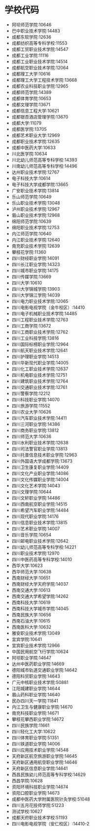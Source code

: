 # 学校代码

- 阿坝师范学院:10646
- 巴中职业技术学院:14483
- 成都东软学院:12636
- 成都纺织高等专科学校:11553
- 成都工贸职业技术学院:14547
- 成都工业学院:11116
- 成都工业职业技术学院:14514
- 成都航空职业技术学院:12064
- 成都理工大学:10616
- 成都理工大学工程技术学院:13668
- 成都农业科技职业学院:12965
- 成都师范学院:14389
- 成都体育学院:10653
- 成都文理学院:13671
- 成都信息工程大学:10621
- 成都银杏酒店管理学院:13670
- 成都大学:11079
- 成都医学院:13705
- 成都艺术职业大学:12969
- 成都职业技术学院:12635
- 成都中医药大学:10633
- 川北医学院:10634
- 川北幼儿师范高等专科学校:14393
- 川南幼儿师范高等专科学校:14496
- 达州职业技术学院:12767
- 电子科技大学:10614
- 电子科技大学成都学院:13665
- 广安职业技术学院:13814
- 乐山师范学院:10649
- 乐山职业技术学院:13048
- 泸州职业技术学院:12967
- 眉山职业技术学院:12968
- 绵阳师范学院:10639
- 绵阳职业技术学院:12753
- 内江师范学院:10640
- 内江职业技术学院:12640
- 南充职业技术学院:12639
- 攀枝花学院:11360
- 四川财经职业学院:14091
- 四川长江职业学院:14323
- 四川城市职业学院:14175
- 四川传媒学院:13669
- 四川大学:10610
- 四川大学锦城学院:13903
- 四川大学锦江学院:14039
- 四川电力职业技术学院:12065
- 四川电影电视学院（金牛校区）:14410
- 四川电子机械职业技术学院:14485
- 四川工程职业技术学院:12763
- 四川工商学院:13672
- 四川工商职业技术学院:12762
- 四川工业科技学院:13816
- 四川国际标榜职业学院:12964
- 四川航天职业技术学院:12641
- 四川护理职业学院:14513
- 四川华新现代职业学院:14005
- 四川化工职业技术学院:12637
- 四川机电职业技术学院:12751
- 四川建筑职业技术学院:12764
- 四川交通职业技术学院:12761
- 四川警察学院:12212
- 四川科技职业学院:14070
- 四川旅游学院:11552
- 四川农业大学:10626
- 四川汽车职业技术学院:14411
- 四川三河职业学院:14386
- 四川商务职业学院:13812
- 四川师范大学:10636
- 四川水利职业技术学院:12638
- 四川司法警官职业学院:13813
- 四川托普信息技术职业学院:12963
- 四川外国语大学成都学院:13673
- 四川卫生康复职业学院:14409
- 四川文化产业职业学院:14086
- 四川文化传媒职业学院:14004
- 四川文化艺术学院:14043
- 四川文理学院:10644
- 四川文轩职业学院:14486
- 四川西南航空职业学院:14515
- 四川希望汽车职业学院:14484
- 四川现代职业学院:14176
- 四川信息职业技术学院:13815
- 四川艺术职业学院:14007
- 四川音乐学院:10654
- 四川邮电职业技术学院:12642
- 四川幼儿师范高等专科学校:14221
- 四川职业技术学院:12970
- 四川中医药高等专科学校:14010
- 西华大学:10623
- 西华师范大学:10638
- 西南财经大学:10651
- 西南财经大学天府学院:14037
- 西南交通大学:10613
- 西南交通大学希望学院:14262
- 西南科技大学:10619
- 西南科技大学城市学院:14045
- 西南民族大学:10656
- 西南石油大学:10615
- 西南医科大学:10632
- 雅安职业技术学院:13049
- 宜宾学院:10641
- 宜宾职业技术学院:12966
- 中国民用航空飞行学院:10624
- 阿坝职业学院:14647
- 达州中医药职业学院:14669
- 德阳城市轨道交通职业学院:14642
- 德阳科贸职业学院:14643
- 广元中核职业技术学院:50881
- 江阳城建职业学院:14644
- 眉山药科职业学院:14640
- 民办四川天一学院:11841
- 内江卫生与健康职业学院:14670
- 南充科技职业学院:14671
- 攀枝花攀西职业学院:14672
- 四川民族学院:11661
- 四川轻化工大学:10622
- 四川体育职业学院:51351
- 四川铁道职业学院:14006
- 四川应用技术职业学院:14548
- 天府新区航空旅游职业学院:14645
- 天府新区通用航空职业学院:14646
- 天府新区信息职业学院:14641
- 西昌民族幼儿师范高等专科学校:14629
- 西昌学院:10628
- 资阳环境科技职业学院:14674
- 资阳口腔职业学院:14673
- 成都中医药大学附属医院针灸学校:51048
- 四川五月花技师学院:51223
- 测试学校:10627
- 成都天府职业技术学校:51193
- 四川电影电视学院（安仁校区）:14410-2